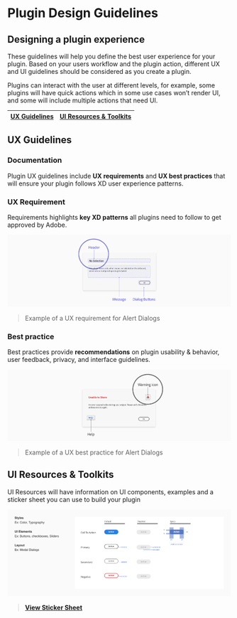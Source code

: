 # **Plugin Design Guidelines**


## Designing a plugin experience

These guidelines will help you define the best user experience for your plugin. Based on your users workflow and the plugin action, different UX and UI guidelines should be considered as you create a plugin.
 
Plugins can interact with the user at different levels, for example, some plugins will have quick actions which in some use cases won’t render UI, and some will include multiple actions that need UI. 

| [UX Guidelines](./ux_guidelines/index.md) | [UI Resources & Toolkits](./ux_guidelines/index.md) |
| ------------- | ------------- |


## UX Guidelines 
### Documentation
Plugin UX guidelines include **UX requirements** and **UX best practices** that will ensure your plugin follows XD user experience patterns. 

### UX Requirement
Requirements highlights **key XD patterns** all plugins need to follow to get approved by Adobe. 

![UX Requirement](ux_images/Requirement.png)

> Example of a UX requirement for Alert Dialogs


### Best practice

Best practices provide **recommendations** on plugin usability & behavior, user feedback, privacy, and interface guidelines. 

![UX Best Practice](ux_images/BestPractice.png)

> Example of a UX best practice for Alert Dialogs


## UI Resources & Toolkits

UI Resources will have information on UI components, examples and a sticker sheet you can use to build your plugin

![Ui Resources](ux_images/Style_examples.png)

> **[View Sticker Sheet](./ui_resources/Sticker_sheet.md)**
